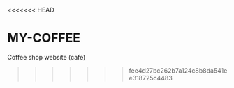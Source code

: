 <<<<<<< HEAD

# MY-COFFEE
Coffee shop website (cafe)
>>>>>>> fee4d27bc262b7a124c8b8da541ee318725c4483
